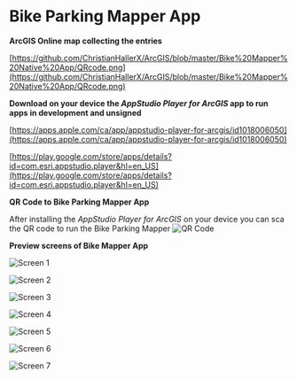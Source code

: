 # Bike Parking Mapper App

**ArcGIS Online map collecting the entries**

[https://github.com/ChristianHallerX/ArcGIS/blob/master/Bike%20Mapper%20Native%20App/QRcode.png](https://github.com/ChristianHallerX/ArcGIS/blob/master/Bike%20Mapper%20Native%20App/QRcode.png)

**Download on your device the _AppStudio Player for ArcGIS_ app to run apps in development and unsigned**

[https://apps.apple.com/ca/app/appstudio-player-for-arcgis/id1018006050](https://apps.apple.com/ca/app/appstudio-player-for-arcgis/id1018006050)

[https://play.google.com/store/apps/details?id=com.esri.appstudio.player&hl=en_US](https://play.google.com/store/apps/details?id=com.esri.appstudio.player&hl=en_US)

**QR Code to Bike Parking Mapper App**

After installing the _AppStudio Player for ArcGIS_ on your device you can sca the QR code to run the Bike Parking Mapper
![QR Code](https://github.com/ChristianHallerX/ArcGIS/blob/master/Bike%20Mapper%20Native%20App/QRcode.png "QR Code")

**Preview screens of Bike Mapper App**

![Screen 1](https://github.com/ChristianHallerX/ArcGIS/blob/master/Bike%20Mapper%20Native%20App/bike_mapper_screen1.png "Screen 1")


![Screen 2](https://github.com/ChristianHallerX/ArcGIS/blob/master/Bike%20Mapper%20Native%20App/bike_mapper_screen2.png "Screen 2")


![Screen 3](https://github.com/ChristianHallerX/ArcGIS/blob/master/Bike%20Mapper%20Native%20App/bike_mapper_screen3.png "Screen 3")


![Screen 4](https://github.com/ChristianHallerX/ArcGIS/blob/master/Bike%20Mapper%20Native%20App/bike_mapper_screen4.png "Screen 4")


![Screen 5](https://github.com/ChristianHallerX/ArcGIS/blob/master/Bike%20Mapper%20Native%20App/bike_mapper_screen5.png "Screen 5")


![Screen 6](https://github.com/ChristianHallerX/ArcGIS/blob/master/Bike%20Mapper%20Native%20App/bike_mapper_screen6.png "Screen 6")


![Screen 7](https://github.com/ChristianHallerX/ArcGIS/blob/master/Bike%20Mapper%20Native%20App/bike_mapper_screen7.png "Screen 7")
